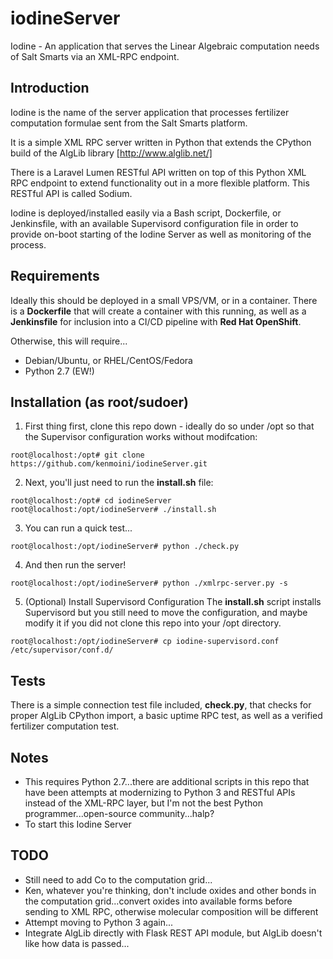 # iodineServer
Iodine - An application that serves the Linear Algebraic computation needs of Salt Smarts via an XML-RPC endpoint.

## Introduction
Iodine is the name of the server application that processes fertilizer computation formulae sent from the Salt Smarts platform.

It is a simple XML RPC server written in Python that extends the CPython build of the AlgLib library [http://www.alglib.net/]

There is a Laravel Lumen RESTful API written on top of this Python XML RPC endpoint to extend functionality out in a more flexible platform. This RESTful API is called Sodium.

Iodine is deployed/installed easily via a Bash script, Dockerfile, or Jenkinsfile, with an available Supervisord configuration file in order to provide on-boot starting of the Iodine Server as well as monitoring of the process.

## Requirements
Ideally this should be deployed in a small VPS/VM, or in a container.  There is a **Dockerfile** that will create a container with this running, as well as a **Jenkinsfile** for inclusion into a CI/CD pipeline with **Red Hat OpenShift**.

Otherwise, this will require...
- Debian/Ubuntu, or RHEL/CentOS/Fedora
- Python 2.7 (EW!)

## Installation (as root/sudoer)
1. First thing first, clone this repo down - ideally do so under /opt so that the Supervisor configuration works without modifcation:
```
root@localhost:/opt# git clone https://github.com/kenmoini/iodineServer.git
```
2. Next, you'll just need to run the **install.sh** file:
```
root@localhost:/opt# cd iodineServer
root@localhost:/opt/iodineServer# ./install.sh
```
3. You can run a quick test...
```
root@localhost:/opt/iodineServer# python ./check.py
```
4. And then run the server!
```
root@localhost:/opt/iodineServer# python ./xmlrpc-server.py -s
```
5. (Optional) Install Supervisord Configuration
The **install.sh** script installs Supervisord but you still need to move the configuration, and maybe modify it if you did not clone this repo into your /opt directory.
```
root@localhost:/opt/iodineServer# cp iodine-supervisord.conf /etc/supervisor/conf.d/
```

## Tests
There is a simple connection test file included, **check.py**, that checks for proper AlgLib CPython import, a basic uptime RPC test, as well as a verified fertilizer computation test.

## Notes
* This requires Python 2.7...there are additional scripts in this repo that have been attempts at modernizing to Python 3 and RESTful APIs instead of the XML-RPC layer, but I'm not the best Python programmer...open-source community...halp?
* To start this Iodine Server 

## TODO
* Still need to add Co to the computation grid...
* Ken, whatever you're thinking, don't include oxides and other bonds in the computation grid...convert oxides into available forms before sending to XML RPC, otherwise molecular composition will be different
* Attempt moving to Python 3 again...
* Integrate AlgLib directly with Flask REST API module, but AlgLib doesn't like how data is passed...
